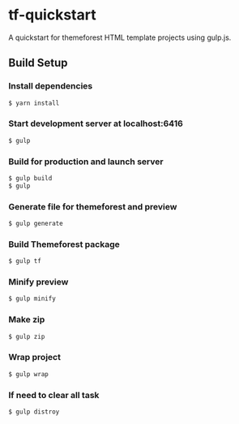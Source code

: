 # tf-quickstart

A quickstart for themeforest HTML template projects using gulp.js.

## Build Setup

### Install dependencies

```bash
$ yarn install
```

### Start development server at localhost:6416

```bash
$ gulp
```

### Build for production and launch server

```bash
$ gulp build
$ gulp
```

### Generate file for themeforest and preview

```bash
$ gulp generate
```

### Build Themeforest package

```bash
$ gulp tf
```

### Minify preview

```bash
$ gulp minify
```

### Make zip

```bash
$ gulp zip
```

### Wrap project

```bash
$ gulp wrap
```

### If need to clear all task

```bash
$ gulp distroy
```
